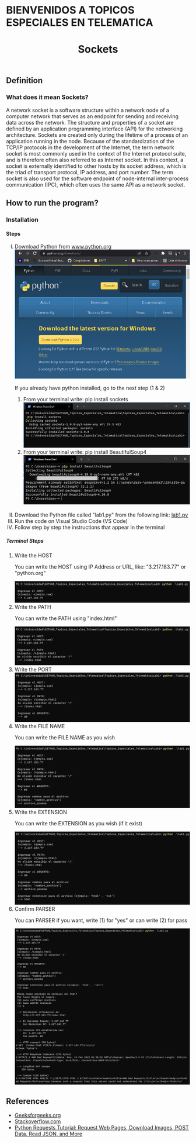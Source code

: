 # BIENVENIDOS A TOPICOS ESPECIALES EN TELEMATICA

<!DOCTYPE html>
<html lang="es">
<head>
    <meta charset="UTF-8">
</head>
<body>
    <header>
        <h1>Sockets</h1>
    </header>
    <h2>Definition</h2>
    <h3>What does it mean Sockets?</h3>
    <p>A network socket is a software structure within a network node of a computer network that serves as an endpoint
        for sending and receiving data across the network. The structure and properties of a socket are defined by an
        application programming interface (API) for the networking architecture. Sockets are created only during the
        lifetime of a process of an application running in the node.
        Because of the standardization of the TCP/IP protocols in the development of the Internet, the term network
        socket is most commonly used in the context of the Internet protocol suite, and is therefore often also referred
        to as Internet socket. In this context, a socket is externally identified to other hosts by its socket address,
        which is the triad of transport protocol, IP address, and port number.
        The term socket is also used for the software endpoint of node-internal inter-process communication (IPC), which
        often uses the same API as a network socket.
    </p>
    <h2>How to run the program?</h2>
    <h3>Installation</h3>
    <h4>Steps</h4>
    <ol type="I">
        <li>Download Python from <a href="https://www.python.org/downloads/" target="_blank">www.python.org</a></li>
        <img src="https://github.com/dsolanov/Topicos_Especiales_Telematica/blob/main/img/7_Python.png">
        <p>If you already have python installed, go to the next step (1 & 2)</p>
            <ol type="1">
            <li> From your terminal write: pip install sockets</li>
            <img src="https://github.com/dsolanov/Topicos_Especiales_Telematica/blob/main/img/8_Sockets.png">
            <li> From your terminal write: pip install BeautifulSoup4</li>
            <img src="https://github.com/dsolanov/Topicos_Especiales_Telematica/blob/main/img/9_Bs4.png">
            </ol>
            <br/>
        <li>Download the Python file called "lab1.py" from the following link: <a
            href="https://github.com/dsolanov/Topicos_Especiales_Telematica/blob/main/lab1.py"
            target="_blank">lab1.py</a>
        </li>
        <li>Run the code on Visual Studio Code (VS Code)</li>
        <li>Follow step by step the instructions that appear in the terminal</li>
    </ol>
    <h5>Terminal Steps</h5>
    <ol type="square"> 
        <li>Write the HOST</li>
        <p>You can write the HOST using IP Address or URL, like: "3.217.183.77" or "python.org"</p>
        <img src="https://github.com/dsolanov/Topicos_Especiales_Telematica/blob/main/img/1_HOST.png">
        <br/>
        <li> Write the PATH</li>
        <p>You can write the PATH using "index.html"</p>
        <img src="https://github.com/dsolanov/Topicos_Especiales_Telematica/blob/main/img/2_PATH.png">
        <br/>
        <li> Write the PORT</li>
        <img src="https://github.com/dsolanov/Topicos_Especiales_Telematica/blob/main/img/3_PORT.png">
        <br/>
        <li> Write the FILE NAME</li>
        <p>You can write the FILE NAME as you wish</p>
        <img src="https://github.com/dsolanov/Topicos_Especiales_Telematica/blob/main/img/4_FileName.png">
        <br/>
        <li> Write the EXTENSION</li>
        <p>You can write the EXTENSION as you wish (if it exist)</p>
        <img src="https://github.com/dsolanov/Topicos_Especiales_Telematica/blob/main/img/5_EXTENSION.png">
        <br/>
        <li> Confirm PARSER </li>
        <p>You can PARSER if you want, write (1) for "yes" or can write (2) for pass</p>
        <img src="https://github.com/dsolanov/Topicos_Especiales_Telematica/blob/main/img/6_PARSER.png">
        <br/>
    </ol>
    <h2>References</h2>
    <ul type="disc">
        <li><a href="https://www.geeksforgeeks.org/authentication-using-python-requests/?ref=lbp"
                target="_blank">Geeksforgeeks.org</a></li>
        <li><a href="https://stackoverflow.com/questions/60915131/receive-the-body-content-in-the-http-response-in-python"
                target="_blank">Stackoverflow.com</a></li>
        <li><a href="https://www.youtube.com/watch?v=tb8gHvYlCFs&t=217s" target="_blank">Python Requests Tutorial:
                Request Web Pages, Download Images, POST Data, Read JSON, and More</a></li>
    </ul>
</body>
</html>
